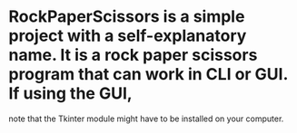 # RockPaperScissors is a simple project with a self-explanatory name. It is a rock paper scissors program that can work in CLI or GUI. If using the GUI,
note that the Tkinter module might have to be installed on your computer.
